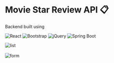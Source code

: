 # Movie Star Review API :clipboard:

Backend built using

 <img alt="React" src="https://img.shields.io/badge/react%20-%2320232a.svg?&style=for-the-badge&logo=react&logoColor=%2361DAFB"/>
  <img alt="Bootstrap" src="https://img.shields.io/badge/bootstrap%20-%23563D7C.svg?&style=for-the-badge&logo=bootstrap&logoColor=white"/>
  <img alt="jQuery" src="https://img.shields.io/badge/jquery%20-%230769AD.svg?&style=for-the-badge&logo=jquery&logoColor=white"/>
  <img alt="Spring Boot" src="https://img.shields.io/badge/Spring_Boot-F2F4F9?style=for-the-badge&logo=spring-boot"/>

![list](https://user-images.githubusercontent.com/101202238/162581351-bda6e10f-2991-476c-8541-8918c06c03ab.png)
</br>
</br>
![form](https://user-images.githubusercontent.com/101202238/162581332-b6fc5183-1700-4218-b98a-ebe534db6cc0.png)

